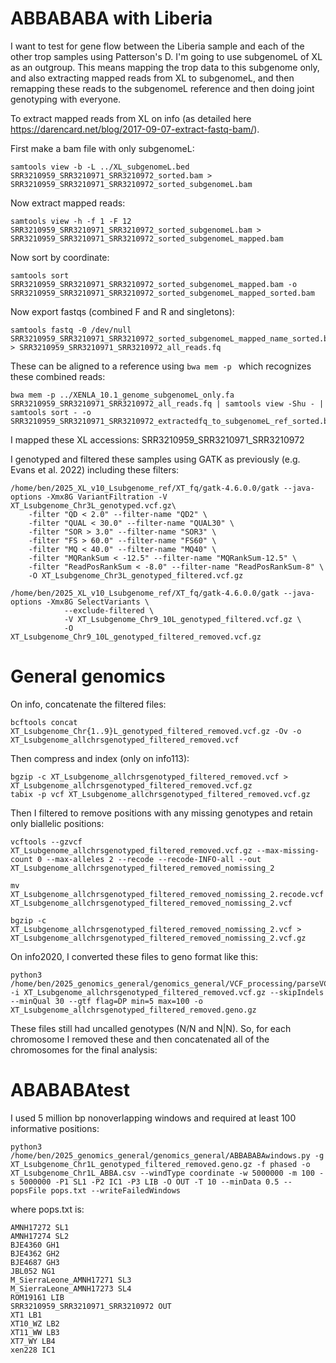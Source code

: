 # ABBABABA with Liberia

I want to test for gene flow between the Liberia sample and each of the other trop samples using Patterson's D. I'm going to use subgenomeL of XL as an outgroup. This means mapping the trop data to this subgenome only, and also extracting mapped reads from XL to subgenomeL, and then remapping these reads to the subgenomeL reference and then doing joint genotyping with everyone.

To extract mapped reads from XL on info (as detailed here https://darencard.net/blog/2017-09-07-extract-fastq-bam/).

First make a bam file with only subgenomeL:
```
samtools view -b -L ../XL_subgenomeL.bed SRR3210959_SRR3210971_SRR3210972_sorted.bam > SRR3210959_SRR3210971_SRR3210972_sorted_subgenomeL.bam
```
Now extract mapped reads:
```
samtools view -h -f 1 -F 12 SRR3210959_SRR3210971_SRR3210972_sorted_subgenomeL.bam > SRR3210959_SRR3210971_SRR3210972_sorted_subgenomeL_mapped.bam
```
Now sort by coordinate:
```
samtools sort SRR3210959_SRR3210971_SRR3210972_sorted_subgenomeL_mapped.bam -o SRR3210959_SRR3210971_SRR3210972_sorted_subgenomeL_mapped_sorted.bam
```
Now export fastqs (combined F and R and singletons):
```
samtools fastq -0 /dev/null SRR3210959_SRR3210971_SRR3210972_sorted_subgenomeL_mapped_name_sorted.bam > SRR3210959_SRR3210971_SRR3210972_all_reads.fq 
```
These can be aligned to a reference using `bwa mem -p ` which recognizes these combined reads:
```
bwa mem -p ../XENLA_10.1_genome_subgenomeL_only.fa SRR3210959_SRR3210971_SRR3210972_all_reads.fq | samtools view -Shu - | samtools sort - -o SRR3210959_SRR3210971_SRR3210972_extractedfq_to_subgenomeL_ref_sorted.bam
```

I mapped these XL accessions: SRR3210959_SRR3210971_SRR3210972

I genotyped and filtered these samples using GATK as previously (e.g. Evans et al. 2022) including these filters:
```
/home/ben/2025_XL_v10_Lsubgenome_ref/XT_fq/gatk-4.6.0.0/gatk --java-options -Xmx8G VariantFiltration -V XT_Lsubgenome_Chr3L_genotyped.vcf.gz\
    -filter "QD < 2.0" --filter-name "QD2" \
    -filter "QUAL < 30.0" --filter-name "QUAL30" \
    -filter "SOR > 3.0" --filter-name "SOR3" \
    -filter "FS > 60.0" --filter-name "FS60" \
    -filter "MQ < 40.0" --filter-name "MQ40" \
    -filter "MQRankSum < -12.5" --filter-name "MQRankSum-12.5" \
    -filter "ReadPosRankSum < -8.0" --filter-name "ReadPosRankSum-8" \
    -O XT_Lsubgenome_Chr3L_genotyped_filtered.vcf.gz
```
```
/home/ben/2025_XL_v10_Lsubgenome_ref/XT_fq/gatk-4.6.0.0/gatk --java-options -Xmx8G SelectVariants \
	        --exclude-filtered \
	        -V XT_Lsubgenome_Chr9_10L_genotyped_filtered.vcf.gz \
	        -O XT_Lsubgenome_Chr9_10L_genotyped_filtered_removed.vcf.gz
```
# General genomics

On info, concatenate the filtered files:
```
bcftools concat XT_Lsubgenome_Chr{1..9}L_genotyped_filtered_removed.vcf.gz -Ov -o XT_Lsubgenome_allchrsgenotyped_filtered_removed.vcf
```
Then compress and index (only on info113):
```
bgzip -c XT_Lsubgenome_allchrsgenotyped_filtered_removed.vcf > XT_Lsubgenome_allchrsgenotyped_filtered_removed.vcf.gz
tabix -p vcf XT_Lsubgenome_allchrsgenotyped_filtered_removed.vcf.gz
```
Then I filtered to remove positions with any missing genotypes and retain only biallelic positions:
```
vcftools --gzvcf XT_Lsubgenome_allchrsgenotyped_filtered_removed.vcf.gz --max-missing-count 0 --max-alleles 2 --recode --recode-INFO-all --out XT_Lsubgenome_allchrsgenotyped_filtered_removed_nomissing_2

mv XT_Lsubgenome_allchrsgenotyped_filtered_removed_nomissing_2.recode.vcf XT_Lsubgenome_allchrsgenotyped_filtered_removed_nomissing_2.vcf

bgzip -c XT_Lsubgenome_allchrsgenotyped_filtered_removed_nomissing_2.vcf > XT_Lsubgenome_allchrsgenotyped_filtered_removed_nomissing_2.vcf.gz

```

On info2020, I converted these files to geno format like this:
```
python3 /home/ben/2025_genomics_general/genomics_general/VCF_processing/parseVCF.py -i XT_Lsubgenome_allchrsgenotyped_filtered_removed.vcf.gz --skipIndels --minQual 30 --gtf flag=DP min=5 max=100 -o XT_Lsubgenome_allchrsgenotyped_filtered_removed.geno.gz
```

These files still had uncalled genotypes (N/N and N|N). So, for each chromosome I removed these and then concatenated all of the chromosomes for the final analysis:


# ABABABAtest

I used 5 million bp nonoverlapping windows and required at least 100 informative positions:

```
python3 /home/ben/2025_genomics_general/genomics_general/ABBABABAwindows.py -g XT_Lsubgenome_Chr1L_genotyped_filtered_removed.geno.gz -f phased -o XT_Lsubgenome_Chr1L_ABBA.csv --windType coordinate -w 5000000 -m 100 -s 5000000 -P1 SL1 -P2 IC1 -P3 LIB -O OUT -T 10 --minData 0.5 --popsFile pops.txt --writeFailedWindows
```
where pops.txt is:
```
AMNH17272 SL1
AMNH17274 SL2
BJE4360 GH1
BJE4362 GH2
BJE4687 GH3
JBL052 NG1
M_SierraLeone_AMNH17271 SL3
M_SierraLeone_AMNH17273 SL4
ROM19161 LIB
SRR3210959_SRR3210971_SRR3210972 OUT
XT1 LB1
XT10_WZ LB2
XT11_WW LB3
XT7_WY LB4
xen228 IC1
```
